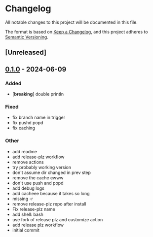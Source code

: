 # Changelog
All notable changes to this project will be documented in this file.

The format is based on [Keep a Changelog](https://keepachangelog.com/en/1.0.0/),
and this project adheres to [Semantic Versioning](https://semver.org/spec/v2.0.0.html).

## [Unreleased]

## [0.1.0](https://github.com/zvolin/test-release-plz/releases/tag/v0.1.0) - 2024-06-09

### Added
- [**breaking**] double println

### Fixed
- fix branch name in trigger
- fix pushd popd
- fix caching

### Other
- add readme
- add release-plz workflow
- remove actions
- try probably working version
- don't assume dir changed in prev step
- remove the cache ewww
- don't use push and popd
- add debug logs
- add cacheee because it takes so long
- missing -r
- remove release-plz repo after install
- Fix release-plz name
- add shell: bash
- use fork of release plz and customize action
- add release plz workflow
- initial commit
